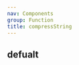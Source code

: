 ```yaml
---
nav: Components
group: Function
title: compressString
---
```


## defualt

<code src="./demos/index.tsx" center></code>
